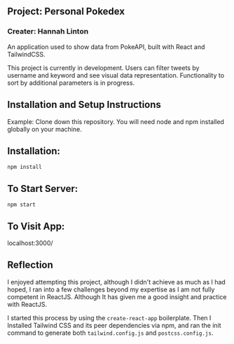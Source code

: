 ## Project: Personal Pokedex
### Creater: Hannah Linton

An application used to show data from PokeAPI, built with React and TailwindCSS.

This project is currently in development. Users can filter tweets by username and keyword and see visual data representation. Functionality to sort by additional parameters is in progress.


## Installation and Setup Instructions
Example:
Clone down this repository. You will need node and npm installed globally on your machine.

## Installation:

`npm install`

## To Start Server:

`npm start`

## To Visit App:

localhost:3000/

## Reflection
I enjoyed attempting this project, although I didn't achieve as much as I had hoped, I ran into a few challenges beyond my expertise as I am not fully competent in ReactJS. Although It has given me a good insight and practice with ReactJS.

I started this process by using the `create-react-app` boilerplate. Then I Installed Tailwind CSS and its peer dependencies via npm, and ran the init command to generate both `tailwind.config.js` and `postcss.config.js`.

